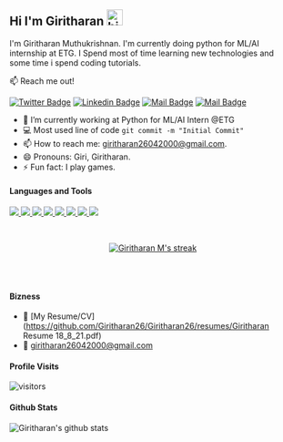 ## Hi I'm Giritharan <img src="https://user-images.githubusercontent.com/1303154/88677602-1635ba80-d120-11ea-84d8-d263ba5fc3c0.gif" width="28px" alt="hi">

I'm Giritharan Muthukrishnan. I'm currently doing python for ML/AI internship at ETG. I Spend most of time learning new technologies and some time i spend coding tutorials.

:mailbox: Reach me out!

[![Twitter Badge](https://img.shields.io/badge/-@Giritharan-1ca0f1?style=flat&labelColor=1ca0f1&logo=twitter&logoColor=white&link=https://twitter.com/GiritharanM4)](https://twitter.com/GiritharanM4) [![Linkedin Badge](https://img.shields.io/badge/-Giritharan-0e76a8?style=flat&labelColor=0e76a8&logo=linkedin&logoColor=white)](https://www.linkedin.com/giritharan-m-2604/) [![Mail Badge](https://img.shields.io/badge/-@Giritharan-e84393?style=flat&labelColor=e84393&logo=instagram&logoColor=white)](https://instagram.com/giritharan_giri/) [![Mail Badge](https://img.shields.io/badge/-Giritharan-c0392b?style=flat&labelColor=c0392b&logo=gmail&logoColor=white)](mailto:giritharan26042000@gmail.com)

<!-- TODO: Add last video link -->

- 🔭 I’m currently working at Python for ML/AI Intern @ETG
- :computer: Most used line of code `git commit -m "Initial Commit"`
- 📫 How to reach me: giritharan26042000@gmail.com.
- 😄 Pronouns: Giri, Giritharan.
- ⚡ Fun fact: I play games.

#### Languages and Tools

<!-- TODO: Make technologies links takes you to repositories -->

<p align="left"> 
    <a href="https://www.w3.org/c/" target="_blank"> <img src="https://img.icons8.com/color/48/000000/c-programming.png"/> </a>
    <a href="https://www.w3.org/html/" target="_blank"> <img src="https://img.icons8.com/color/48/000000/html-5.png"/> </a> 
    <a href="https://www.w3schools.com/css/" target="_blank"> <img src="https://img.icons8.com/color/48/000000/css3.png"/> </a> 
    <a href="https://developer.mozilla.org/en-US/docs/Web/JavaScript" target="_blank"> <img src="https://img.icons8.com/color/48/000000/javascript.png"/> </a> 
    <a href="https://www.python.org" target="_blank"> <img src="https://img.icons8.com/color/48/000000/python.png"/> </a>
    <a href="https://www.java.com" target="_blank"> <img src="https://img.icons8.com/color/48/000000/java-coffee-cup-logo.png"/> </a>
    <a href="" target="_blank"> <img src="https://img.icons8.com/fluency/48/000000/matlab.png"/> </a> 
    <img src="https://img.icons8.com/color/48/000000/microsoft-excel-2019--v1.png"/>
    <!--<a style="padding-right:8px;" href="https://www.mysql.com/" target="_blank"> <img src="https://img.icons8.com/fluent/50/000000/mysql-logo.png"/> </a>
    <a href="https://www.mongodb.com/" target="_blank"> <img src="https://raw.githubusercontent.com/devicons/devicon/master/icons/mongodb/mongodb-original-wordmark.svg" alt="mongodb" width="48" height="48"/> </a>-->
</p>

<br/>

<p align="center">
    <a href="https://github.com/Giritharan26/github-readme-streak-stats">
        <img title="🔥 Get streak stats for your profile at git.io/streak-stats" alt="Giritharan M's streak" src="https://github-readme-streak-stats.herokuapp.com/?user=Giritharan26&theme=black-ice&hide_border=true&stroke=0000&background=060A0CD0"/>
    </a>
</p>

<br />
<br />

#### Bizness
- :paperclip: [My Resume/CV](https://github.com/Giritharan26/Giritharan26/resumes/Giritharan Resume 18_8_21.pdf)
- :email: giritharan26042000@gmail.com


#### Profile Visits 

![visitors](https://visitor-badge.glitch.me/badge?page_id=Giritharan26.Giritharan26)

#### Github Stats

![Giritharan's github stats](https://github-readme-stats.vercel.app/api?username=Giritharan26&count_private=true&theme=tokyonight&hide=contribs,prs)

